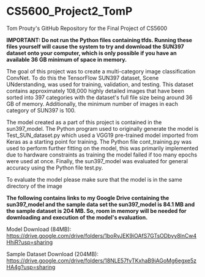 # CS5600_Project2_TomP
Tom Prouty's GitHub Repository for the Final Project of CS5600

__IMPORTANT: Do not run the Python files containing tfds. Running these files yourself will cause the system to try and download
the SUN397 dataset onto your computer, which is only possible if you have an available 36 GB minimum of space in memory.__

The goal of this project was to create a multi-category image classification ConvNet. To do this the TensorFlow
SUN397 dataset, Scene UNderstanding, was used for training, validation, and testing. This dataset contains approximately 108,000 
highly detailed images that have been sorted into 397 categories with  the dataset's full file size being around 36 
GB of memory. Additionally, the minimum number of images in each category of SUN397 is 100.

The model created as a part of this project is contained in the sun397_model. The Python program used to originally
generate the model is Test_SUN_dataset.py which used a VGG19 pre-trained model imported from Keras as a starting
point for training. The Python file cont_training.py was used to perform further fitting on the model, this was 
primarily implemented due to hardware constraints as training the model failed if too many epochs were used
at once. Finally, the sun397_model was evaluated for general accuracy using the Python file test.py.

To evaluate the model please make sure that the model is in the same directory of the image 

__The following contains links to my Google Drive containing the sun397_model and the sample data set
the sun397_model is 84.1 MB and the sample dataset is 204 MB. So, room in memory will be needed for 
downloading and execution of the model's evaluation.__

Model Download (84MB): https://drive.google.com/drive/folders/1boRyJEK9iOAfS7GTsODbyy8lnCw4HhiR?usp=sharing

Sample Dataset Download (204MB): https://drive.google.com/drive/folders/18NLE57fyTKxhaB9iAGoMg6egxe5zHA4g?usp=sharing



